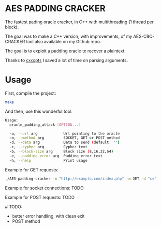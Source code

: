 # AES PADDING CRACKER
The fastest pading oracle cracker, in C++ with multithreading (1 thread per block).

The goal was to make a C++ version, with improvements, of my AES-CBC-CRACKER tool also available on my Github repo.

The goal is to exploit a padding oracle to recover a plaintext.

Thanks to [cxxopts](https://github.com/jarro2783/cxxopts) I saved a lot of time on parsing arguments.

# Usage
First, compile the project:
```bash
make
```

And then, use this wonderful tool:
```bash
Usage:
  oracle_padding_attack [OPTION...]

  -u, --url arg            Url pointing to the oracle
  -m, --method arg         SOCKET, GET or POST method
  -d, --data arg           Data to send (default: "")
  -c, --cypher arg         Cypher text
  -b, --block-size arg     Block size (8,16,32,64)
  -e, --padding-error arg  Padding error text
  -h, --help               Print usage
```

Example for GET requests:
```bash
./AES-padding-cracker -u "http://example.com/index.php" -m GET -d "c=" -b 16 -c 59873749DC0D3A4ACC7F19D711853685EFCDBFECDF85D6B3AF6171F793CC20B4 -e "Padding Error"
```

Example for socket connections:
TODO

Example for POST requests:
TODO


# TODO:
- better error handling, with clean exit
- POST method

